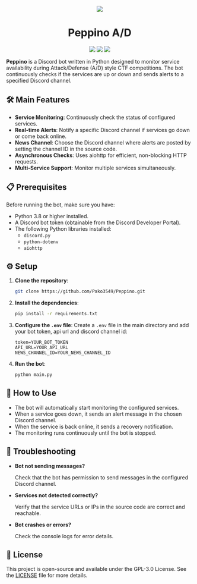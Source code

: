 <div align="center">

![](https://cdn.discordapp.com/app-icons/1384568070072172714/d8c81fd0f89d09d4d83c940c2f3c2d11.png?size=512)

# Peppino A/D
![](https://img.shields.io/github/last-commit/Pako3549/Peppino?&style=for-the-badge&color=8272a4&logoColor=D9E0EE&labelColor=292324)
![](https://img.shields.io/github/stars/Pako3549/Peppino?style=for-the-badge&logo=polestar&color=FFB1C8&logoColor=D9E0EE&labelColor=292324)
![](https://img.shields.io/github/repo-size/Pako3549/Peppino?color=CAC992&label=SIZE&logo=files&style=for-the-badge&logoColor=D9E0EE&labelColor=292324)

</div>

**Peppino** is a Discord bot written in Python designed to monitor service availability during Attack/Defense (A/D) style CTF competitions. The bot continuously checks if the services are up or down and sends alerts to a specified Discord channel.

## 🛠️ Main Features

- **Service Monitoring**: Continuously check the status of configured services.
- **Real-time Alerts**: Notify a specific Discord channel if services go down or come back online.
- **News Channel**: Choose the Discord channel where alerts are posted by setting the channel ID in the source code.
- **Asynchronous Checks**: Uses aiohttp for efficient, non-blocking HTTP requests.
- **Multi-Service Support**: Monitor multiple services simultaneously.

## 📋 Prerequisites

Before running the bot, make sure you have:
- Python 3.8 or higher installed.
- A Discord bot token (obtainable from the Discord Developer Portal).
- The following Python libraries installed:
  - `discord.py`
  - `python-dotenv`
  - `aiohttp`

## ⚙️ Setup

1. **Clone the repository**:
    ```bash
    git clone https://github.com/Pako3549/Peppino.git
    ```
2. **Install the dependencies**:
    ```bash
    pip install -r requirements.txt
    ```
3. **Configure the `.env` file**: Create a `.env` file in the main directory and add your bot token, api url and discord channel id:
    ```env
    token=YOUR_BOT_TOKEN
    API_URL=YOUR_API_URL
    NEWS_CHANNEL_ID=YOUR_NEWS_CHANNEL_ID
    ```
1. **Run the bot**:
    ```bash
    python main.py
    ```

## 📖 How to Use

- The bot will automatically start monitoring the configured services.
- When a service goes down, it sends an alert message in the chosen Discord channel.
- When the service is back online, it sends a recovery notification.
- The monitoring runs continuously until the bot is stopped.

## 🐛 Troubleshooting

- **Bot not sending messages?**
  
  Check that the bot has permission to send messages in the configured Discord channel.

- **Services not detected correctly?**
  
  Verify that the service URLs or IPs in the source code are correct and reachable.

- **Bot crashes or errors?**
  
  Check the console logs for error details.

## 📜 License

This project is open-source and available under the GPL-3.0 License. See the [LICENSE](https://github.com/Pako3549/Peppino/blob/main/LICENSE) file for more details.
